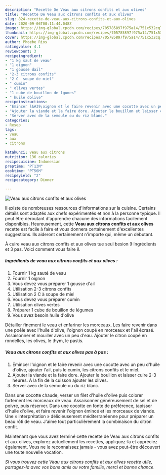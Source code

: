 ```yaml
---
description: "Recette De Veau aux citrons confits et aux olives"
title: "Recette De Veau aux citrons confits et aux olives"
slug: 824-recette-de-veau-aux-citrons-confits-et-aux-olives
date: 2020-09-06T00:11:44.048Z
image: https://img-global.cpcdn.com/recipes/705785897f975a14/751x532cq70/veau-aux-citrons-confits-et-aux-olives-photo-principale-de-la-recette.jpg
thumbnail: https://img-global.cpcdn.com/recipes/705785897f975a14/751x532cq70/veau-aux-citrons-confits-et-aux-olives-photo-principale-de-la-recette.jpg
cover: https://img-global.cpcdn.com/recipes/705785897f975a14/751x532cq70/veau-aux-citrons-confits-et-aux-olives-photo-principale-de-la-recette.jpg
author: Phoebe Rios
ratingvalue: 4.1
reviewcount: 3
recipeingredient:
- "1 kg saut de veau"
- "1 oignon"
- "1 gousse dail"
- "2-3 citrons confits"
- "2 C  soupe de miel"
- " cumin"
- " olives vertes"
- "1 cube de bouillon de lgumes"
- " huile dolive"
recipeinstructions:
- "Emincer l&#39;oignon et le faire revenir avec une cocotte avec un peu d&#39;huile d&#39;olive, ajouter l&#39;ail, puis le cumin, les citrons confits et le miel."
- "Ajouter la viande et la faire dore. Ajouter le bouillon et laisser cuire 2-3 heures. A la fin de la cuisson ajouter les olives."
- "Server avec de la semoule ou du riz blanc."
categories:
- Resep
tags:
- veau
- aux
- citrons

katakunci: veau aux citrons 
nutrition: 136 calories
recipecuisine: Indonesian
preptime: "PT13M"
cooktime: "PT56M"
recipeyield: "2"
recipecategory: Dinner

---
```



![Veau aux citrons confits et aux olives](https://img-global.cpcdn.com/recipes/705785897f975a14/751x532cq70/veau-aux-citrons-confits-et-aux-olives-photo-principale-de-la-recette.jpg)

Il existe de nombreuses ressources d'informations sur la cuisine. Certains détails sont adaptés aux chefs expérimentés et non à la personne typique. Il peut être déroutant d'apprendre chacune des informations facilement disponibles. Heureusement, cette <strong> Veau aux citrons confits et aux olives </strong> recette est facile à faire et vous donnera certainement d'excellentes suggestions. Ils aideront certainement n'importe qui, même un débutant.

<!--inarticleads1-->

À cuire veau aux citrons confits et aux olives tue seul besion 9 Ingrédients et 3 pas. Voici comment vous faire il.

##### Ingrédients de veau aux citrons confits et aux olives :

1. Fournir 1 kg sauté de veau
1. Fournir 1 oignon
1. Vous devez vous préparer 1 gousse d&#39;ail
1. Utilisation 2-3 citrons confits
1. Utilisation 2 C à soupe de miel
1. Vous devez vous préparer  cumin
1. Utilisation  olives vertes
1. Préparer 1 cube de bouillon de légumes
1. Vous avez besoin  huile d&#39;olive


Détailler finement le veau et enfariner les morceaux. Les faire revenir dans une poêle avec l&#39;huile d&#39;olive, l&#39;oignon coupé en morceaux et l&#39;ail écrasé. Assaisonner et mouiller avec un peu d&#39;eau. Ajouter le citron coupé en rondelles, les olives, le thym, le pastis. 

<!--inarticleads2-->

##### Veau aux citrons confits et aux olives pas à pas :

1. Emincer l&#39;oignon et le faire revenir avec une cocotte avec un peu d&#39;huile d&#39;olive, ajouter l&#39;ail, puis le cumin, les citrons confits et le miel.
1. Ajouter la viande et la faire dore. Ajouter le bouillon et laisser cuire 2-3 heures. A la fin de la cuisson ajouter les olives.
1. Server avec de la semoule ou du riz blanc.


Dans une cocotte chaude, verser un filet d&#39;huile d&#39;olive puis colorer fortement les morceaux de veau. Assaisonner généreusement de sel et de poivre, puis réserver. Dans une cocotte en fonte de préférence, tapisser d&#39;huile d&#39;olive, et faire revenir l&#39;oignon émincé et les morceaux de viande. Une « interprétation » délicieusement méditerranéenne pour préparer un beau rôti de veau. J&#39;aime tout particulièrement la combinaison du citron confit. 

<!--inarticleads1-->

<p>
Maintenant que vous avez terminé cette recette de Veau aux citrons confits et aux olives, explorez actuellement les recettes, appliquez-la et appréciez également. Vous ne le reconnaissez jamais - vous avez peut-être découvert une toute nouvelle vocation.
</p>

<p>
<i>Si vous trouvez cette Veau aux citrons confits et aux olives recette utile, partagez-la avec vos bons amis ou votre famille, merci et bonne chance.</i>
</p>

